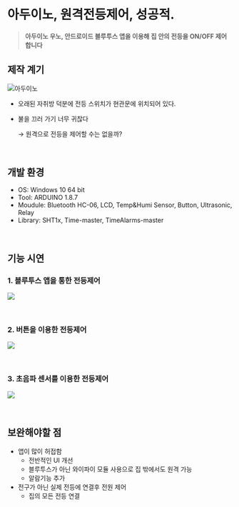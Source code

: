 # 아두이노, 원격전등제어, 성공적.

> #### **아두이노 우노, 안드로이드 블루투스 앱을 이용해 집 안의 전등을 ON/OFF 제어합니다**



## 제작 계기

![아두이노](https://i.imgur.com/x5S57R5.png)

- 오래된 자취방 덕분에 전등 스위치가 현관문에 위치되어 있다.

- 불을 끄러 가기 너무 귀찮다 

  → 원격으로 전등을 제어할 수는 없을까?

<br>

## 개발 환경

- OS: Windows 10 64 bit
- Tool: ARDUINO 1.8.7
- Moudule: Bluetooth HC-06, LCD, Temp&Humi Sensor, Button, Ultrasonic, Relay 
- Library: SHT1x, Time-master, TimeAlarms-master

<br>

## 기능 시연

### 1. 블루투스 앱을 통한 전등제어

![](https://media.giphy.com/media/7T2Y1K0INxUelUYFLT/giphy.gif)

<br>

### 2. 버튼을 이용한 전등제어

![](https://media.giphy.com/media/9VcCi8uIiitnkZlKEF/giphy.gif)

<br>

### 3. 초음파 센서를 이용한 전등제어

![](https://media.giphy.com/media/dn11cRVTPNRJYPZddo/giphy.gif)

<br>

## 보완해야할 점

- 앱이 많이 허접함
  - 전반적인 UI 개선
  - 블루투스가 아닌 와이파이 모듈 사용으로 집 밖에서도 원격 가능
  - 알람기능 추가
- 전구가 아닌 실제 전등에 연결후 전원 제어
  - 집의 모든 전등 연결
